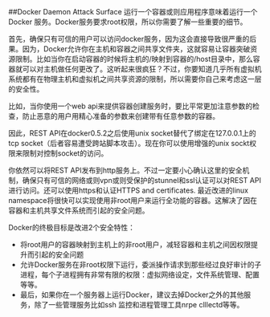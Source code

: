 ##Docker Daemon Attack Surface
运行一个容器或则应用程序意味着运行一个Docker 服务。Docker服务要求root权限，所以你需要了解一些重要的细节。

首先，确保只有可信的用户可以访问docker服务，因为这会直接导致很严重的后果。因为，Docker允许你在主机和容器之间共享文件夹，这就容易让容器突破资源限制。比如当你在启动容器的时候将主机的/映射到容器的/host目录中，那么容器就可以对主机做任何更改了。这听起来很疯狂？不过，你要知道几乎所有虚拟机系统都有在物理主机和虚拟机之间共享资源的限制，所以需要你自己来考虑这一层的安全性。

比如，当你使用一个web api来提供容器创建服务时，要比平常更加注意参数的检查，防止恶意的用户用精心准备的参数来创建带有任意参数的容器。

因此，REST API在docker0.5.2之后使用unix socket替代了绑定在127.0.0.1上的tcp socket（后者容易遭受跨站脚本攻击）。现在你可以使用增强的unix sockt权限来限制对控制socket的访问。

你依然可以将REST API发布到http服务上。不过一定要小心确认这里的安全机制，确保只有可信的网络或则vpn或则受保护的stunnel和ssl认证可以对REST API进行访问。还可以使用https和认证HTTPS and certificates.
最近改进的linux namespace将很快可以实现使用非root用户来运行全功能的容器。这解决了因在容器和主机共享文件系统而引起的安全问题。

Docker的终极目标是改进2个安全特性：
* 将root用户的容器映射到主机上的非root用户，减轻容器和主机之间因权限提升而引起的安全问题
* 允许Docker服务在非root权限下运行，委派操作请求到那些经过良好审计的子进程，每个子进程拥有非常有限的权限：虚拟网络设定，文件系统管理、配置等等。
* 最后，如果你在一个服务器上运行Docker，建议去掉Docker之外的其他服务，除了一些管理服务比如ssh 监控和进程管理工具nrpe clllectd等等。
